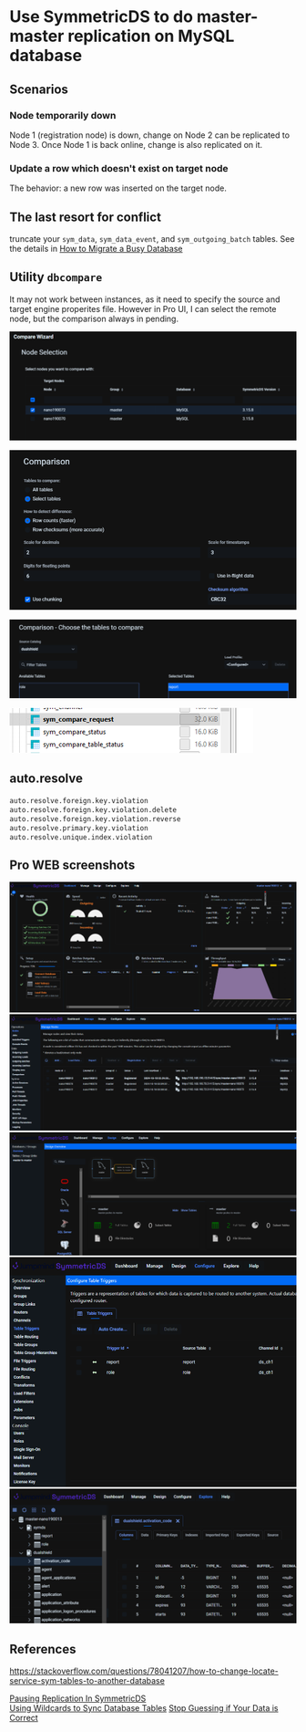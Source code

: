 # Use SymmetricDS to do master-master replication on MySQL database


## Scenarios
### Node temporarily down

Node 1 (registration node) is down, change on Node 2 can be replicated to Node 3. Once Node 1 is back online, change is also replicated on it.

###  Update a row which doesn't exist on target node

The behavior: a new row was inserted on the target node.

## The last resort for conflict

truncate your `sym_data`, `sym_data_event`, and `sym_outgoing_batch` tables. See the details in [How to Migrate a Busy Database](https://www.jumpmind.com/blog/blog/how-to/how-to-migrate-a-busy-database/)

## Utility `dbcompare`

It may not work between instances, as it need to specify the source and target engine properites file. However in Pro UI, I can select the remote node, but the comparison always in pending.

 
![alt text](./doc/cmp-nodes.png)

![alt text](./doc/cmp-setting.png)

![alt text](./doc/cmp-on.png)

![alt text](./doc/cmp-tables.png)

## auto.resolve

```
auto.resolve.foreign.key.violation
auto.resolve.foreign.key.violation.delete
auto.resolve.foreign.key.violation.reverse
auto.resolve.primary.key.violation
auto.resolve.unique.index.violation
```

## Pro WEB screenshots
![Dashboard](./doc/sym-dashboard.png)  
![alt text](./doc/sym-manage.png)  
![alt text](./doc/sym-design.png)  
![alt text](./doc/sym-configure.png)  
![alt text](./doc/sym-explore.png)  


## References

https://stackoverflow.com/questions/78041207/how-to-change-locate-service-sym-tables-to-another-database 

[Pausing Replication In SymmetricDS](https://www.jumpmind.com/blog/blog/how-to/pausing-replication-symmetricds/)  
[Using Wildcards to Sync Database Tables](https://www.jumpmind.com/blog/blog/how-to/using-wildcards-sync-database/)
[Stop Guessing if Your Data is Correct](https://www.jumpmind.com/blog/blog/how-to/stop-guessing-if-your-data-is-correct/)